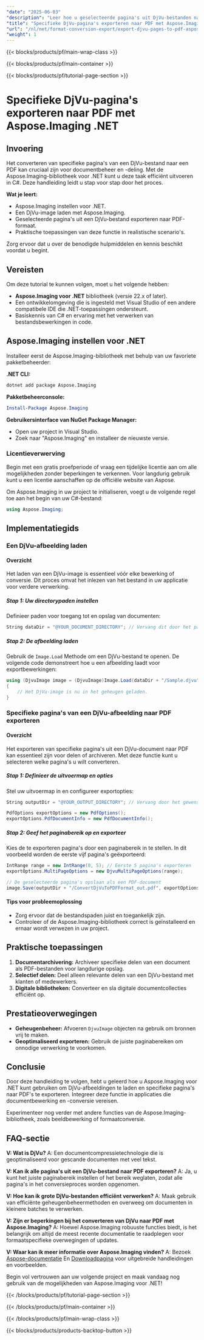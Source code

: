 ```yaml
---
"date": "2025-06-03"
"description": "Leer hoe u geselecteerde pagina's uit DjVu-bestanden naar PDF exporteert met Aspose.Imaging voor .NET. Volg deze stapsgewijze handleiding om uw documenten naadloos te converteren."
"title": "Specifieke DjVu-pagina's exporteren naar PDF met Aspose.Imaging .NET"
"url": "/nl/net/format-conversion-export/export-djvu-pages-to-pdf-aspose-imaging-net/"
"weight": 1
---
```


{{< blocks/products/pf/main-wrap-class >}}

{{< blocks/products/pf/main-container >}}

{{< blocks/products/pf/tutorial-page-section >}}
# Specifieke DjVu-pagina's exporteren naar PDF met Aspose.Imaging .NET

## Invoering

Het converteren van specifieke pagina's van een DjVu-bestand naar een PDF kan cruciaal zijn voor documentbeheer en -deling. Met de Aspose.Imaging-bibliotheek voor .NET kunt u deze taak efficiënt uitvoeren in C#. Deze handleiding leidt u stap voor stap door het proces.

**Wat je leert:**
- Aspose.Imaging instellen voor .NET.
- Een DjVu-image laden met Aspose.Imaging.
- Geselecteerde pagina's uit een DjVu-bestand exporteren naar PDF-formaat.
- Praktische toepassingen van deze functie in realistische scenario's.

Zorg ervoor dat u over de benodigde hulpmiddelen en kennis beschikt voordat u begint.

## Vereisten

Om deze tutorial te kunnen volgen, moet u het volgende hebben:
- **Aspose.Imaging voor .NET** bibliotheek (versie 22.x of later).
- Een ontwikkelomgeving die is ingesteld met Visual Studio of een andere compatibele IDE die .NET-toepassingen ondersteunt.
- Basiskennis van C# en ervaring met het verwerken van bestandsbewerkingen in code.

## Aspose.Imaging instellen voor .NET

Installeer eerst de Aspose.Imaging-bibliotheek met behulp van uw favoriete pakketbeheerder:

**.NET CLI:**
```bash
dotnet add package Aspose.Imaging
```

**Pakketbeheerconsole:**
```powershell
Install-Package Aspose.Imaging
```

**Gebruikersinterface van NuGet Package Manager:**
- Open uw project in Visual Studio.
- Zoek naar "Aspose.Imaging" en installeer de nieuwste versie.

### Licentieverwerving

Begin met een gratis proefperiode of vraag een tijdelijke licentie aan om alle mogelijkheden zonder beperkingen te verkennen. Voor langdurig gebruik kunt u een licentie aanschaffen op de officiële website van Aspose.

Om Aspose.Imaging in uw project te initialiseren, voegt u de volgende regel toe aan het begin van uw C#-bestand:

```csharp
using Aspose.Imaging;
```

## Implementatiegids

### Een DjVu-afbeelding laden

#### Overzicht
Het laden van een DjVu-image is essentieel vóór elke bewerking of conversie. Dit proces omvat het inlezen van het bestand in uw applicatie voor verdere verwerking.

##### Stap 1: Uw directorypaden instellen

Definieer paden voor toegang tot en opslag van documenten:

```csharp
String dataDir = "@YOUR_DOCUMENT_DIRECTORY"; // Vervang dit door het pad van uw documentmap
```

##### Stap 2: De afbeelding laden

Gebruik de `Image.Load` Methode om een DjVu-bestand te openen. De volgende code demonstreert hoe u een afbeelding laadt voor exportbewerkingen:

```csharp
using (DjvuImage image = (DjvuImage)Image.Load(dataDir + "/Sample.djvu"))
{
    // Het DjVu-image is nu in het geheugen geladen.
}
```

### Specifieke pagina's van een DjVu-afbeelding naar PDF exporteren

#### Overzicht
Het exporteren van specifieke pagina's uit een DjVu-document naar PDF kan essentieel zijn voor delen of archiveren. Met deze functie kunt u selecteren welke pagina's u wilt converteren.

##### Stap 1: Definieer de uitvoermap en opties

Stel uw uitvoermap in en configureer exportopties:

```csharp
String outputDir = "@YOUR_OUTPUT_DIRECTORY"; // Vervang door het gewenste uitvoerpad

PdfOptions exportOptions = new PdfOptions();
exportOptions.PdfDocumentInfo = new PdfDocumentInfo();
```

##### Stap 2: Geef het paginabereik op en exporteer

Kies de te exporteren pagina's door een paginabereik in te stellen. In dit voorbeeld worden de eerste vijf pagina's geëxporteerd:

```csharp
IntRange range = new IntRange(0, 5); // Eerste 5 pagina's exporteren
exportOptions.MultiPageOptions = new DjvuMultiPageOptions(range);

// De geselecteerde pagina's opslaan als een PDF-document
image.Save(outputDir + "/ConvertDjVuToPDFFormat_out.pdf", exportOptions);
```

#### Tips voor probleemoplossing
- Zorg ervoor dat de bestandspaden juist en toegankelijk zijn.
- Controleer of de Aspose.Imaging-bibliotheek correct is geïnstalleerd en ernaar wordt verwezen in uw project.

## Praktische toepassingen

1. **Documentarchivering:** Archiveer specifieke delen van een document als PDF-bestanden voor langdurige opslag.
2. **Selectief delen:** Deel alleen relevante delen van een DjVu-bestand met klanten of medewerkers.
3. **Digitale bibliotheken:** Converteer en sla digitale documentcollecties efficiënt op.

## Prestatieoverwegingen

- **Geheugenbeheer:** Afvoeren `DjvuImage` objecten na gebruik om bronnen vrij te maken.
- **Geoptimaliseerd exporteren:** Gebruik de juiste paginabereiken om onnodige verwerking te voorkomen.

## Conclusie

Door deze handleiding te volgen, hebt u geleerd hoe u Aspose.Imaging voor .NET kunt gebruiken om DjVu-afbeeldingen te laden en specifieke pagina's naar PDF's te exporteren. Integreer deze functie in applicaties die documentbewerking en -conversie vereisen.

Experimenteer nog verder met andere functies van de Aspose.Imaging-bibliotheek, zoals beeldbewerking of formaatconversie.

## FAQ-sectie

**V: Wat is DjVu?**
A: Een documentcompressietechnologie die is geoptimaliseerd voor gescande documenten met veel tekst.

**V: Kan ik alle pagina's uit een DjVu-bestand naar PDF exporteren?**
A: Ja, u kunt het juiste paginabereik instellen of het bereik weglaten, zodat alle pagina's in het conversieproces worden opgenomen.

**V: Hoe kan ik grote DjVu-bestanden efficiënt verwerken?**
A: Maak gebruik van efficiënte geheugenbeheermethoden en overweeg om documenten in kleinere batches te verwerken.

**V: Zijn er beperkingen bij het converteren van DjVu naar PDF met Aspose.Imaging?**
A: Hoewel Aspose.Imaging robuuste functies biedt, is het belangrijk om altijd de meest recente documentatie te raadplegen voor formaatspecifieke overwegingen of updates.

**V: Waar kan ik meer informatie over Aspose.Imaging vinden?**
A: Bezoek [Aspose-documentatie](https://reference.aspose.com/imaging/net/) En [Downloadpagina](https://releases.aspose.com/imaging/net/) voor uitgebreide handleidingen en voorbeelden.

Begin vol vertrouwen aan uw volgende project en maak vandaag nog gebruik van de mogelijkheden van Aspose.Imaging voor .NET!

{{< /blocks/products/pf/tutorial-page-section >}}

{{< /blocks/products/pf/main-container >}}

{{< /blocks/products/pf/main-wrap-class >}}

{{< blocks/products/products-backtop-button >}}